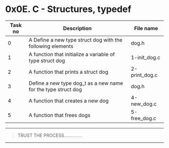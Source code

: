 # 0x0E. C - Structures, typedef

| Task no | Description                                                   | File name     |
| ------- | ------------------------------------------------------------- | ------------- |
| 0       | A Define a new type struct dog with the following elements    | dog.h         |
| 1       | A function that initialize a variable of type struct dog      | 1-init_dog.c  |
| 2       | A function that prints a struct dog                           | 2-print_dog.c |
| 3       | Define a new type dog_t as a new name for the type struct dog | dog.h         |
| 4       | A function that creates a new dog                             | 4-new_dog.c   |
| 5       | A function that frees dogs                                    | 5-free_dog.c  |

---

> TRUST THE PROCESS..............

---
